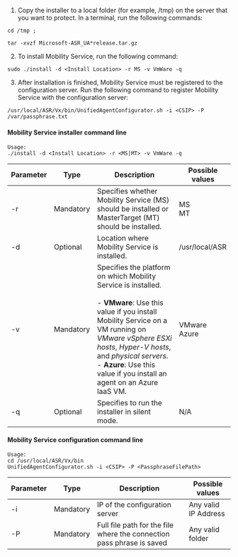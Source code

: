 1. Copy the installer to a local folder (for example, /tmp) on the server that you want to protect. In a terminal, run the following commands:
  ```
  cd /tmp ;

  tar -xvzf Microsoft-ASR_UA*release.tar.gz
  ```
2. To install Mobility Service, run the following command:

  ```
  sudo ./install -d <Install Location> -r MS -v VmWare -q
  ```
3. After installation is finished, Mobility Service must be registered to the configuration server. Run the following command to register Mobility Service with the configuration server:

  ```
  /usr/local/ASR/Vx/bin/UnifiedAgentConfigurator.sh -i <CSIP> -P /var/passphrase.txt
  ```

#### Mobility Service installer command line

```
Usage:
./install -d <Install Location> -r <MS|MT> -v VmWare -q
```

|Parameter|Type|Description|Possible values|
|-|-|-|-|
|-r |Mandatory|Specifies whether Mobility Service (MS) should be installed or MasterTarget (MT) should be installed.|MS </br> MT|
|-d |Optional|Location where Mobility Service is installed.|/usr/local/ASR|
|-v|Mandatory|Specifies the platform on which Mobility Service is installed. </br> </br>- **VMware**: Use this value if you install Mobility Service on a VM running on *VMware vSphere ESXi hosts*, *Hyper-V hosts*, and *physical servers*. </br> - **Azure**: Use this value if you install an agent on an Azure IaaS VM.| VMware </br> Azure|
|-q|Optional|Specifies to run the installer in silent mode.| N/A|


#### Mobility Service configuration command line

```
Usage:
cd /usr/local/ASR/Vx/bin
UnifiedAgentConfigurator.sh -i <CSIP> -P <PassphraseFilePath>
```

|Parameter|Type|Description|Possible values|
|-|-|-|-|
|-i |Mandatory|IP of the configuration server|Any valid IP Address|
|-P |Mandatory|Full file path for the file where the connection pass phrase is saved|Any valid folder|
